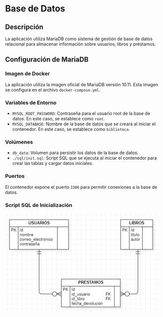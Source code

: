 # Base de Datos

## Descripción

La aplicación utiliza MariaDB como sistema de gestión de base de datos relacional para almacenar información sobre usuarios, libros y préstamos.

## Configuración de MariaDB

### Imagen de Docker

La aplicación utiliza la imagen oficial de MariaDB versión 10.11. Esta imagen se configura en el archivo `docker-compose.yml`.

### Variables de Entorno

- `MYSQL_ROOT_PASSWORD`: Contraseña para el usuario root de la base de datos. En este caso, se establece como `root`.
- `MYSQL_DATABASE`: Nombre de la base de datos que se creará al iniciar el contenedor. En este caso, se establece como `biblioteca`.

### Volúmenes

- `db_data`: Volumen para persistir los datos de la base de datos.
- `./sql/init.sql`: Script SQL que se ejecuta al iniciar el contenedor para crear las tablas y cargar datos iniciales.

### Puertos

El contenedor expone el puerto `3306` para permitir conexiones a la base de datos.

### Script SQL de Inicialización

![Diagrama entidad-relacion](../assets/diagrama_entidad-relacion.png)
